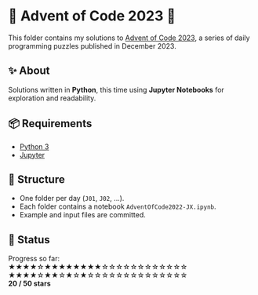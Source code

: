 # 🎄 Advent of Code 2023 🎄

This folder contains my solutions to [Advent of Code 2023](https://adventofcode.com/2023), a series of daily programming puzzles published in December 2023.

## ✨ About

Solutions written in **Python**, this time using **Jupyter Notebooks** for exploration and readability.

## 📦 Requirements

- [Python 3](https://www.python.org/downloads/)
- [Jupyter](https://jupyter.org/install)

## 🧠 Structure

- One folder per day (`J01`, `J02`, …).  
- Each folder contains a notebook `AdventOfCode2022-JX.ipynb`.  
- Example and input files are committed.

## 🚧 Status

Progress so far:  
★★★★☆★★★★★★★★☆☆☆☆☆☆☆☆☆☆☆☆  
★★★★☆★★☆★☆★☆☆☆☆☆☆☆☆☆☆☆☆☆☆  
**20 / 50 stars**

